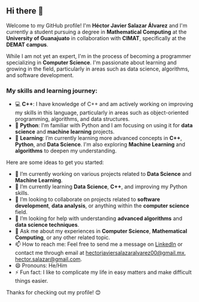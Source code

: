 ## Hi there 👋

Welcome to my GitHub profile! I'm **Héctor Javier Salazar Álvarez** and I'm currently a student pursuing a degree in **Mathematical Computing** at the **University of Guanajuato** in collaboration with **CIMAT**, specifically at the **DEMAT campus**.

While I am not yet an expert, I'm in the process of becoming a programmer specializing in **Computer Science**. I'm passionate about learning and growing in the field, particularly in areas such as data science, algorithms, and software development.

### My skills and learning journey:
- 💻 **C++**: I have knowledge of C++ and am actively working on improving my skills in this language, particularly in areas such as object-oriented programming, algorithms, and data structures.
- 🐍 **Python**: I'm familiar with Python and I am focusing on using it for **data science** and **machine learning** projects.
- 🌱 **Learning**: I’m currently learning more advanced concepts in **C++**, **Python**, and **Data Science**. I'm also exploring **Machine Learning** and **algorithms** to deepen my understanding.

Here are some ideas to get you started:

- 🔭 I’m currently working on various projects related to **Data Science** and **Machine Learning**.
- 🌱 I’m currently learning **Data Science**, **C++**, and improving my Python skills.
- 👯 I’m looking to collaborate on projects related to **software development**, **data analysis**, or anything within the **computer science** field.
- 🤔 I’m looking for help with understanding **advanced algorithms** and **data science techniques**.
- 💬 Ask me about my experiences in **Computer Science**, **Mathematical Computing**, or any other related topic.
- 📫 How to reach me: Feel free to send me a message on [LinkedIn](https://www.linkedin.com/in/hector-javier-salazar-alvarez-094218369/) or contact me through email at hectorjaviersalazaralvarez00@gmail.mx, hector.salazar@gmail.com.
- 😄 Pronouns: He/Him
- ⚡ Fun fact: I like to complicate my life in easy matters and make difficult things easier.

Thanks for checking out my profile! 😊

